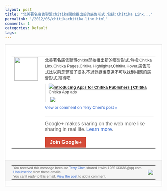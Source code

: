 ```yaml
---
layout: post
title: "北美著名廣告聯盟chitika開始推出新的廣告形式,包括:Chitika Linx..."
permalink: '/2012/06/chitikachitika-linx.html'
comments: 1
categories: Default
tags: 
---
```

<div style="border:solid 1px #dfdfdf;color:#686868;font:13px Arial"><div style="background-color:#fff;padding:20px;"><table cellpadding="0" cellspacing="0"><tr><td style="padding-right:15px;vertical-align:top"><a href="https://plus.google.com/_/notifications/ngemlink?&amp;emid=CNjJhMKv8rACFXOL7AodfT4AAA&amp;path=%2F108643996575278738906&amp;dt=1340935904507&amp;uob=8"><img height="75" src="https://lh3.googleusercontent.com/-KKRGTyJ5Bl0/AAAAAAAAAAI/AAAAAAAAEEY/jllxqER5dCk/s75-c-k-a/photo.jpg" style="border:solid 1px #cccccc;" width="75"/></a></td><td style="width:578px;color:#333;font:13px Arial;vertical-align:top;"><div style="padding-bottom:10px">北美著名廣告聯盟chitika開始推出新<wbr/>的廣告形式,包括:Chitika Linx,Chitika Pages,Chitika Highlighter,Chitika Hover.廣告形式比以前是豐富了很多,<wbr/>不過登錄後臺還不可以找到相應的廣告形式,<wbr/>期待吧</div><div style="margin-bottom:10px;padding-left:10px; border-left:2px solid #EAEAEA"><span style="margin-right:5px"><a href="http://chitika.com/publishers/apps" style="zSoyz"><img border="0" src="https://images3-focus-opensocial.googleusercontent.com/gadgets/proxy?url=https://s2.googleusercontent.com/s2/favicons?domain%3Dchitika.com&amp;container=focus&amp;gadget=a&amp;rewriteMime=image/*&amp;refresh=31536000&amp;resize_h=16"/><span style="font-weight:bold">Introducing Apps for Chitika Publishers | Chitika</span></a><div style="padding-bottom:10px">Chitika App ads</div></span><span style="margin-right:5px"><a href="https://plus.google.com/_/notifications/ngemlink?&amp;emid=CNjJhMKv8rACFXOL7AodfT4AAA&amp;path=%2F108643996575278738906%2Fposts%2FfLPUPbVfW49%3Fgpinv%3DAMIXal_zhwWhEwNljt5ZTGgZvdqBJTRTNIY_xfrtkYGNWFSs3dfvpNJheiSn55BehgMAHUrdub-YYh4ZeVSvSEIFkVkVEoXm7NzPkx7ewPwRO3xcSMUiu3s&amp;dt=1340935904507&amp;uob=8" style="zSoyz;"><img border="0" src="https://images1-focus-opensocial.googleusercontent.com/gadgets/proxy?url=http://maps-static.chitika.net/imgs/apps-linx.png&amp;container=focus&amp;gadget=a&amp;rewriteMime=image/*&amp;refresh=31536000&amp;resize_h=120" style="max-height:200px;max-width:275px"/></a></span></div><a href="https://plus.google.com/_/notifications/ngemlink?&amp;emid=CNjJhMKv8rACFXOL7AodfT4AAA&amp;path=%2F108643996575278738906%2Fposts%2FfLPUPbVfW49%3Fgpinv%3DAMIXal_zhwWhEwNljt5ZTGgZvdqBJTRTNIY_xfrtkYGNWFSs3dfvpNJheiSn55BehgMAHUrdub-YYh4ZeVSvSEIFkVkVEoXm7NzPkx7ewPwRO3xcSMUiu3s&amp;dt=1340935904507&amp;uob=8" style="color:#3366CC;text-decoration:none;">View or comment on Terry Chen's post »</a><div style="margin-top:20px;border-top:solid 1px #dfdfdf"><div style="padding:15px 0;color:#686868;font:16px Arial;">Google+ makes sharing on the web more like sharing in real life. <a href="http://www.google.com/+/learnmore/" style="color:#3366CC;text-decoration:none;">Learn more</a>.</div><a href="https://plus.google.com/_/notifications/ngemlink?&amp;emid=CNjJhMKv8rACFXOL7AodfT4AAA&amp;path=%2F%3Fgpinv%3DAMIXal_zhwWhEwNljt5ZTGgZvdqBJTRTNIY_xfrtkYGNWFSs3dfvpNJheiSn55BehgMAHUrdub-YYh4ZeVSvSEIFkVkVEoXm7NzPkx7ewPwRO3xcSMUiu3s&amp;dt=1340935904507&amp;uob=8" style="display:inline-block;padding:7px 15px;background-color:#d44b38; color:#fff;font-size:16px; font-weight:bold;border-radius:2px;-webkit-border-radius:2px; -moz-border-radius:2px;border:solid 1px #c43b28; white-space:nowrap;text-decoration:none">Join Google+</a></div></td></tr></table></div><div style="border-top:solid 1px #dfdfdf;padding:0 20px; background-color:#f5f5f5"><table cellpadding="0" cellspacing="0" style="height:50px"><tbody><tr><td style="vertical-align:middle;width:100%; color:#636363;font:11px Arial; line-height:120%">You received this message because <a href="https://plus.google.com/_/notifications/ngemlink?&amp;emid=CNjJhMKv8rACFXOL7AodfT4AAA&amp;path=%2F108643996575278738906%3Fgpinv%3DAMIXal_zhwWhEwNljt5ZTGgZvdqBJTRTNIY_xfrtkYGNWFSs3dfvpNJheiSn55BehgMAHUrdub-YYh4ZeVSvSEIFkVkVEoXm7NzPkx7ewPwRO3xcSMUiu3s&amp;dt=1340935904507&amp;uob=8" style="color:#3366CC;text-decoration:none;">Terry Chen</a> shared it with 1265133686@qq.com. <a href="https://plus.google.com/_/notifications/ngemlink?&amp;emid=CNjJhMKv8rACFXOL7AodfT4AAA&amp;path=%2F_%2Fnonplus%2Femailsettings%3Fgpinv%3DAMIXal_zhwWhEwNljt5ZTGgZvdqBJTRTNIY_xfrtkYGNWFSs3dfvpNJheiSn55BehgMAHUrdub-YYh4ZeVSvSEIFkVkVEoXm7NzPkx7ewPwRO3xcSMUiu3s%26est%3DADH5u8XHlVdv3LJXXudY3oMc3ofGa5HsskxQxO2r3l0TuI_VFL5QRjfFnCtyLd2ssnHcvz8LoIPTY8FE1zIjXH5CqVTFvWHIKdybXfe6t0HNHXPIZLQOqPJl_Hse6RVNP1abb0kmcoE1&amp;dt=1340935904507&amp;uob=8" style="color:#3366CC;text-decoration:none;">Unsubscribe</a> from these emails.<br/>You can't reply to this email. <a href="https://plus.google.com/_/notifications/ngemlink?&amp;emid=CNjJhMKv8rACFXOL7AodfT4AAA&amp;path=%2F108643996575278738906%2Fposts%2FfLPUPbVfW49%3Fgpinv%3DAMIXal_zhwWhEwNljt5ZTGgZvdqBJTRTNIY_xfrtkYGNWFSs3dfvpNJheiSn55BehgMAHUrdub-YYh4ZeVSvSEIFkVkVEoXm7NzPkx7ewPwRO3xcSMUiu3s&amp;dt=1340935904507&amp;uob=8" style="color:#3366CC;text-decoration:none;">View the post</a> to add a comment.<br/></td><td><img src="https://ssl.gstatic.com/s2/oz/images/notifications/logo/google-plus-6617a72bb36cc548861652780c9e6ff1.png"/></td></tr></tbody></table></div></div>
